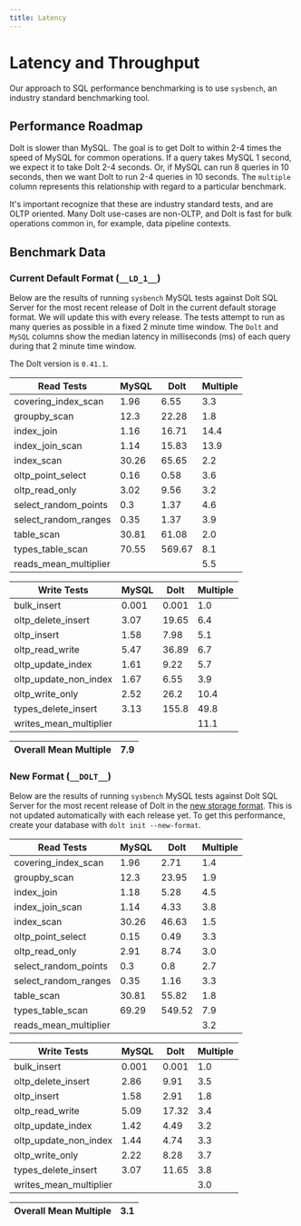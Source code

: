 ```yaml
---
title: Latency
---
```


# Latency and Throughput

Our approach to SQL performance benchmarking is to use `sysbench`, an
industry standard benchmarking tool.

## Performance Roadmap

Dolt is slower than MySQL. The goal is to get Dolt to within 2-4 times
the speed of MySQL for common operations. If a query takes MySQL 1
second, we expect it to take Dolt 2-4 seconds. Or, if MySQL can run 8
queries in 10 seconds, then we want Dolt to run 2-4 queries in 10
seconds. The `multiple` column represents this relationship with
regard to a particular benchmark.

It's important recognize that these are industry standard tests, and
are OLTP oriented. Many Dolt use-cases are non-OLTP, and Dolt is fast
for bulk operations common in, for example, data pipeline contexts.

## Benchmark Data

### Current Default Format (`__LD_1__`)

Below are the results of running `sysbench` MySQL tests against Dolt
SQL Server for the most recent release of Dolt in the current default 
storage format. We will update this with every release. The tests 
attempt to run as many queries as possible in a fixed 2 minute time 
window. The `Dolt` and `MySQL` columns show the median latency in 
milliseconds (ms) of each query during that 2 minute time window.

The Dolt version is `0.41.1`.
<!-- START___LD_1___LATENCY_RESULTS_TABLE -->
|       Read Tests        | MySQL |  Dolt  | Multiple |
|-------------------------|-------|--------|----------|
| covering\_index\_scan   |  1.96 |   6.55 |      3.3 |
| groupby\_scan           |  12.3 |  22.28 |      1.8 |
| index\_join             |  1.16 |  16.71 |     14.4 |
| index\_join\_scan       |  1.14 |  15.83 |     13.9 |
| index\_scan             | 30.26 |  65.65 |      2.2 |
| oltp\_point\_select     |  0.16 |   0.58 |      3.6 |
| oltp\_read\_only        |  3.02 |   9.56 |      3.2 |
| select\_random\_points  |   0.3 |   1.37 |      4.6 |
| select\_random\_ranges  |  0.35 |   1.37 |      3.9 |
| table\_scan             | 30.81 |  61.08 |      2.0 |
| types\_table\_scan      | 70.55 | 569.67 |      8.1 |
| reads\_mean\_multiplier |       |        |      5.5 |

|       Write Tests        | MySQL | Dolt  | Multiple |
|--------------------------|-------|-------|----------|
| bulk\_insert             | 0.001 | 0.001 |      1.0 |
| oltp\_delete\_insert     |  3.07 | 19.65 |      6.4 |
| oltp\_insert             |  1.58 |  7.98 |      5.1 |
| oltp\_read\_write        |  5.47 | 36.89 |      6.7 |
| oltp\_update\_index      |  1.61 |  9.22 |      5.7 |
| oltp\_update\_non\_index |  1.67 |  6.55 |      3.9 |
| oltp\_write\_only        |  2.52 |  26.2 |     10.4 |
| types\_delete\_insert    |  3.13 | 155.8 |     49.8 |
| writes\_mean\_multiplier |       |       |     11.1 |

| Overall Mean Multiple | 7.9 |
|-----------------------|-----|
<!-- END___LD_1___LATENCY_RESULTS_TABLE -->

### New Format (`__DOLT__`)

Below are the results of running `sysbench` MySQL tests against Dolt
SQL Server for the most recent release of Dolt in the [new 
storage format](https://www.dolthub.com/blog/2022-08-12-new-format-migraiton/).
This is not updated automatically with each release yet.
To get this performance, create your database with `dolt init --new-format`. 
<!-- START___DOLT___LATENCY_RESULTS_TABLE -->
|       Read Tests        | MySQL |  Dolt  | Multiple |
|-------------------------|-------|--------|----------|
| covering\_index\_scan   |  1.96 |   2.71 |      1.4 |
| groupby\_scan           |  12.3 |  23.95 |      1.9 |
| index\_join             |  1.18 |   5.28 |      4.5 |
| index\_join\_scan       |  1.14 |   4.33 |      3.8 |
| index\_scan             | 30.26 |  46.63 |      1.5 |
| oltp\_point\_select     |  0.15 |   0.49 |      3.3 |
| oltp\_read\_only        |  2.91 |   8.74 |      3.0 |
| select\_random\_points  |   0.3 |    0.8 |      2.7 |
| select\_random\_ranges  |  0.35 |   1.16 |      3.3 |
| table\_scan             | 30.81 |  55.82 |      1.8 |
| types\_table\_scan      | 69.29 | 549.52 |      7.9 |
| reads\_mean\_multiplier |       |        |      3.2 |

|       Write Tests        | MySQL | Dolt  | Multiple |
|--------------------------|-------|-------|----------|
| bulk\_insert             | 0.001 | 0.001 |      1.0 |
| oltp\_delete\_insert     |  2.86 |  9.91 |      3.5 |
| oltp\_insert             |  1.58 |  2.91 |      1.8 |
| oltp\_read\_write        |  5.09 | 17.32 |      3.4 |
| oltp\_update\_index      |  1.42 |  4.49 |      3.2 |
| oltp\_update\_non\_index |  1.44 |  4.74 |      3.3 |
| oltp\_write\_only        |  2.22 |  8.28 |      3.7 |
| types\_delete\_insert    |  3.07 | 11.65 |      3.8 |
| writes\_mean\_multiplier |       |       |      3.0 |

| Overall Mean Multiple | 3.1 |
|-----------------------|-----|
<!-- END___DOLT___LATENCY_RESULTS_TABLE -->
<br/>
